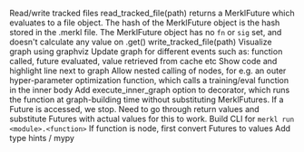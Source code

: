Read/write tracked files
    read_tracked_file(path) returns a MerklFuture which evaluates to a file object. The hash of the MerklFuture object is the hash stored in the <file>.merkl file. The MerklFuture object has no `fn` or `sig` set, and doesn't calculate any value on .get()
    write_tracked_file(path)
Visualize graph using graphviz
    Update graph for different events such as: function called, future evaluated, value retrieved from cache etc
    Show code and highlight line next to graph
Allow nested calling of nodes, for e.g. an outer hyper-parameter optimization function, which calls a training/eval function in the inner body
    Add execute_inner_graph option to decorator, which runs the function at graph-building time without substituting
    MerklFutures. If a Future is accessed, we stop. Need to go through return values and substitute Futures with actual values
    for this to work.
Build CLI for `merkl run <module>.<function>`
    If function is node, first convert Futures to values
Add type hints / mypy
